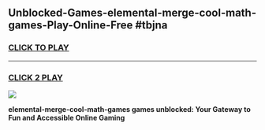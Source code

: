 
## Unblocked-Games-elemental-merge-cool-math-games-Play-Online-Free #tbjna
<h3>
<a href="https://us.freeplayer.one?title=elemental-merge-cool-math-games&ref=10M">CLICK TO PLAY</a></h3>
<hr>

<h3>
<a href="https://us.freeplayer.one?title=elemental-merge-cool-math-games&ref=10M">CLICK 2 PLAY</a>
  
</h3>

<a href="https://us.freeplayer.one?title=elemental-merge-cool-math-games&ref=10M"><img src="https://clearcache.store/games.png"></a>


**elemental-merge-cool-math-games games unblocked: Your Gateway to Fun and Accessible Online Gaming**

